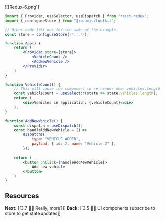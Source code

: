 
![[Redux-6.png]]

```jsx
import { Provider, useSelector, useDispatch } from "react-redux";
import { configureStore } from "@reduxjs/toolkit";

// Other code left our for the sake of the example.
const store = configureStore(/*...*/);

function App() {
	return (
		<Provider store={store}>
			<VehicleCount />
			<AddNewVehicle />
		</Provider>
	)
}

function VehicleCount() {
	// This will cause the component to re-render when vehicles.length changes
	const vehicleCount = useSelector(state => state.vehicles.length);
	return (
		<div>Vehicles in application: {vehicleCount}</div>
	);
}

function AddNewVehicle() {
	const dispatch = useDispatch();
	const handleAddNewVehicle = () => 
		dispatch({
			type: "VEHICLE_ADDED",
			payload: { id: 2, name: "Vehicle 2" },
		});
		
	return (
		<button onClick={handleAddNewVehicle}>
			Add new vehicle
		</button>
	)
}
```


## Resources

**Next:** [[3.7 🤷‍♂️ Really, more?]]
**Back:** [[3.5 🤷‍♂️ UI components subscribe to store to get state updates]]